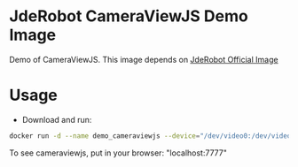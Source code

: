JdeRobot CameraViewJS Demo Image
========

Demo of CameraViewJS. This image depends on  [JdeRobot Official Image](https://hub.docker.com/r/jderobot/jderobot/)

# Usage
* Download and run: 
```sh
docker run -d --name demo_cameraviewjs --device="/dev/video0:/dev/video0:rw" -p 7777:7777 -p 9999:9999 -p 11000:11000 jderobot/demos:cameraviewjs
```

To see cameraviewjs, put in your browser: "localhost:7777"
